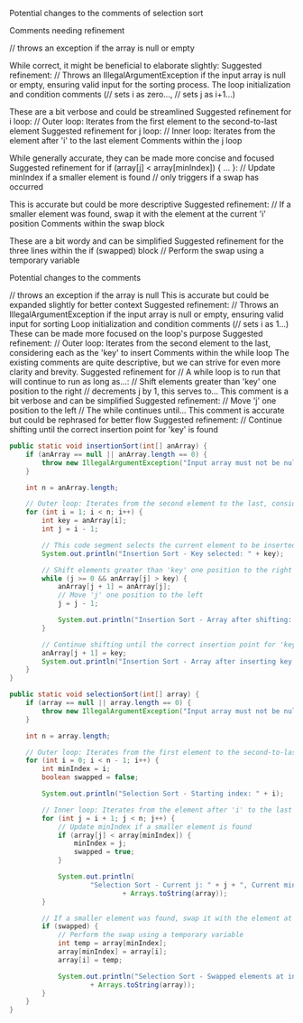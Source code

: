 Potential changes to the comments of selection sort

Comments needing refinement

// throws an exception if the array is null or empty

While correct, it might be beneficial to elaborate slightly:
Suggested refinement: // Throws an IllegalArgumentException if the input array is null or empty, ensuring valid input for the sorting process.
The loop initialization and condition comments (// sets i as zero..., // sets j as i+1...)

These are a bit verbose and could be streamlined
Suggested refinement for i loop: // Outer loop: Iterates from the first element to the second-to-last element
Suggested refinement for j loop: // Inner loop: Iterates from the element after 'i' to the last element
Comments within the j loop

While generally accurate, they can be made more concise and focused
Suggested refinement for if (array[j] < array[minIndex]) { ... }:
// Update minIndex if a smaller element is found
// only triggers if a swap has occurred

This is accurate but could be more descriptive
Suggested refinement: // If a smaller element was found, swap it with the element at the current 'i' position
Comments within the swap block

These are a bit wordy and can be simplified
Suggested refinement for the three lines within the if (swapped) block
// Perform the swap using a temporary variable

Potential changes to the comments

// throws an exception if the array is null
This is accurate but could be expanded slightly for better context
Suggested refinement: // Throws an IllegalArgumentException if the input array is null or empty, ensuring valid input for sorting
Loop initialization and condition comments (// sets i as 1...)
These can be made more focused on the loop's purpose
Suggested refinement: // Outer loop: Iterates from the second element to the last, considering each as the 'key' to insert
Comments within the while loop
The existing comments are quite descriptive, but we can strive for even more clarity and brevity.
Suggested refinement for // A while loop is to run that will continue to run as long as...:
// Shift elements greater than 'key' one position to the right
// decrements j by 1, this serves to...
This comment is a bit verbose and can be simplified
Suggested refinement: // Move 'j' one position to the left
// The while continues until...
This comment is accurate but could be rephrased for better flow
Suggested refinement: // Continue shifting until the correct insertion point for 'key' is found

```java
public static void insertionSort(int[] anArray) {
    if (anArray == null || anArray.length == 0) {
        throw new IllegalArgumentException("Input array must not be null or empty"); 
    }

    int n = anArray.length; 

    // Outer loop: Iterates from the second element to the last, considering each as the 'key' to insert
    for (int i = 1; i < n; i++) { 
        int key = anArray[i]; 
        int j = i - 1; 

        // This code segment selects the current element to be inserted into the sorted subarray
        System.out.println("Insertion Sort - Key selected: " + key);

        // Shift elements greater than 'key' one position to the right
        while (j >= 0 && anArray[j] > key) { 
            anArray[j + 1] = anArray[j]; 
            // Move 'j' one position to the left
            j = j - 1; 

            System.out.println("Insertion Sort - Array after shifting: " + Arrays.toString(anArray));
        }

        // Continue shifting until the correct insertion point for 'key' is found
        anArray[j + 1] = key; 
        System.out.println("Insertion Sort - Array after inserting key: " + Arrays.toString(anArray));
    }
}
```

```java
public static void selectionSort(int[] array) {
    if (array == null || array.length == 0) {
        throw new IllegalArgumentException("Input array must not be null or empty"); 
    }

    int n = array.length; 

    // Outer loop: Iterates from the first element to the second-to-last element
    for (int i = 0; i < n - 1; i++) { 
        int minIndex = i;
        boolean swapped = false; 

        System.out.println("Selection Sort - Starting index: " + i);

        // Inner loop: Iterates from the element after 'i' to the last element
        for (int j = i + 1; j < n; j++) { 
            // Update minIndex if a smaller element is found
            if (array[j] < array[minIndex]) { 
                minIndex = j;
                swapped = true; 
            }

            System.out.println(
                    "Selection Sort - Current j: " + j + ", Current minIndex: " + minIndex + ", Current array: "
                            + Arrays.toString(array));
        }

        // If a smaller element was found, swap it with the element at the current 'i' position
        if (swapped) { 
            // Perform the swap using a temporary variable
            int temp = array[minIndex]; 
            array[minIndex] = array[i]; 
            array[i] = temp;

            System.out.println("Selection Sort - Swapped elements at indices " + i + " and " + minIndex + ": "
                    + Arrays.toString(array));
        }
    }
}
```